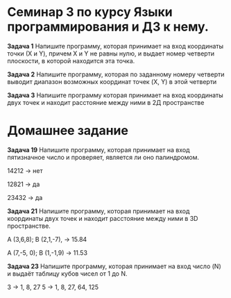 # Семинар 3 по курсу Языки программирования и ДЗ к нему. 

**Задача 1** Напишите программу, которая принимает на вход координаты точки (Х и Y), причем Х и Y не равны нулю, и выдает номер четверти плоскости, в которой находится эта точка. 

**Задача 2** Напишите программу, которая по заданному номеру четверти выводит
диапазон возможных координат точек (X, Y) в этой четверти

**Задача 3** Напишите программу которая принимает на вход координаты двух точек и находит расстояние между ними в 2Д пространстве


# Домашнее задание

**Задача 19**
Напишите программу, которая принимает на вход пятизначное число и проверяет, является ли оно палиндромом.

14212 -> нет

12821 -> да

23432 -> да

**Задача 21**
Напишите программу, которая принимает на вход координаты двух точек и находит расстояние между ними в 3D пространстве.

A (3,6,8); B (2,1,-7), -> 15.84

A (7,-5, 0); B (1,-1,9) -> 11.53

**Задача 23**
Напишите программу, которая принимает на вход число (N) и выдаёт таблицу кубов чисел от 1 до N.

3 -> 1, 8, 27
5 -> 1, 8, 27, 64, 125